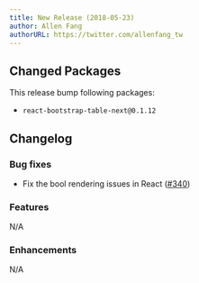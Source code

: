```yaml
---
title: New Release (2018-05-23)
author: Allen Fang
authorURL: https://twitter.com/allenfang_tw
---
```


## Changed Packages

This release bump following packages:

* `react-bootstrap-table-next@0.1.12`

## Changelog

### Bug fixes
* Fix the bool rendering issues in React ([#340](https://github.com/react-bootstrap-table/react-bootstrap-table2/pull/340))

### Features
N/A

### Enhancements
N/A
